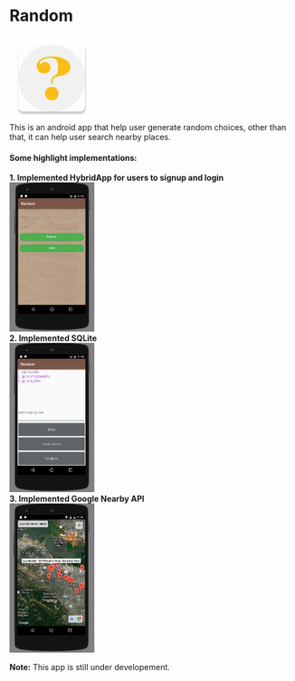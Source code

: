 # Random
<img src="docs/images/logo.png" width="150"><br>
This is an android app that help user generate random choices, other than that, it can help user search nearby places.<br>
#### Some highlight implementations:
**1. Implemented HybridApp for users to signup and login<br>**
<img src="docs/images/demo01.png" width="150"><br>
**2. Implemented SQLite<br>**
<img src="docs/images/demo02.png" width="150"><br>
**3. Implemented Google Nearby API<br>**
<img src="docs/images/demo03.png" width="150"><br>

**Note:** This app is still under developement.